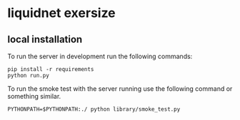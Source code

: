 # liquidnet exersize


## local installation

To run the server in development run the following commands:

    pip install -r requirements
    python run.py

To run the smoke test with the server running use the following command 
or something similar.

    PYTHONPATH=$PYTHONPATH:./ python library/smoke_test.py 
    